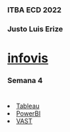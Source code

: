 
<!DOCTYPE html>
<html>
<head>
  <meta charset="utf-8">
  <meta name="viewport" content="width=device-width">
  <meta property="og:title" content="Semana 4" />
  <title>ECD</title>
</head>
<body>
 <h3 id="curso">ITBA ECD 2022</h3>    
  <h3 id="alumno">Justo Luis Erize</h3> 
  <h1><a href="https://jpcasal.github.io/infovis/">infovis</a></h1>
      
 <h3 id="week44">Semana 4</h3>
<h1></h1>
  <li><a href="https://justoerize1997.github.io/infovis/S4/Tableau.html"">Tableau</a></li>
  <li><a href="https://justoerize1997.github.io/infovis/S4/PowerBi.html"">PowerBI</a></li>
  <li><a href="https://justoerize1997.github.io/infovis/S4/VAST.html"">VAST</a></li>
